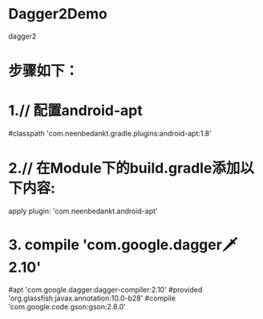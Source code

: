 # Dagger2Demo
dagger2
# 步骤如下：
# 1.// 配置android-apt
#classpath 'com.neenbedankt.gradle.plugins:android-apt:1.8'
# 2.// 在Module下的build.gradle添加以下内容:
apply plugin: 'com.neenbedankt.android-apt'
# 3. compile 'com.google.dagger:dagger:2.10'
#apt 'com.google.dagger:dagger-compiler:2.10'
#provided 'org.glassfish:javax.annotation:10.0-b28'
#compile 'com.google.code.gson:gson:2.8.0'
